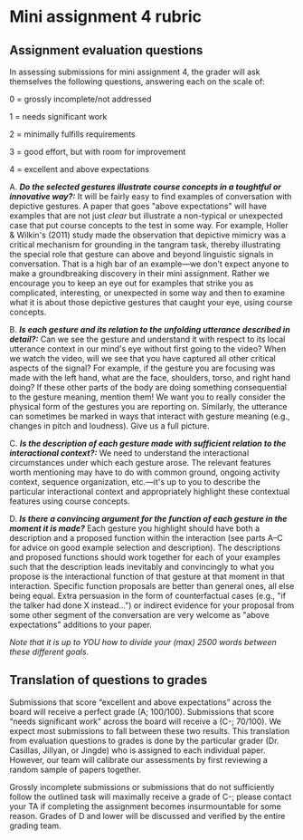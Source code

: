 # Mini assignment 4 rubric

## Assignment evaluation questions

In assessing submissions for mini assignment 4, the grader will ask themselves the following questions, answering each on the scale of:

0 = grossly incomplete/not addressed

1 = needs significant work

2 = minimally fulfills requirements

3 = good effort, but with room for improvement

4 = excellent and above expectations

A. _**Do the selected gestures illustrate course concepts in a toughtful or innovative way?:**_ It will be fairly easy to find examples of conversation with depictive gestures. A paper that goes "above expectations" will have examples that are not just _clear_ but illustrate a non-typical or unexpected case that put course concepts to the test in some way. For example, Holler & Wilkin's (2011) study made the observation that depictive mimicry was a critical mechanism for grounding in the tangram task, thereby illustrating the special role that gesture can above and beyond linguistic signals in conversation. That is a high bar of an example—we don't expect anyone to make a groundbreaking discovery in their mini assignment. Rather we encourage you to keep an eye out for examples that strike you as complicated, interesting, or unexpected in some way and then to examine what it is about those depictive gestures that caught your eye, using course concepts.

B. _**Is each gesture and its relation to the unfolding utterance described in detail?:**_ Can we see the gesture and understand it with respect to its local utterance context in our mind's eye without first going to the video? When we watch the video, will we see that you have captured all other critical aspects of the signal? For example, if the gesture you are focusing was made with the left hand, what are the face, shoulders, torso, and right hand doing? If these other parts of the body are doing something consequential to the gesture meaning, mention them! We want you to really consider the physical form of the gestures you are reporting on. Similarly, the utterance can sometimes be marked in ways that interact with gesture meaning (e.g., changes in pitch and loudness). Give us a full picture.

C. _**Is the description of each gesture made with sufficient relation to the interactional context?:**_ We need to understand the interactional circumstances under which each gesture arose. The relevant features worth mentioning may have to do with common ground, ongoing activity context, sequence organization, etc.—it's up to you to describe the particular interactional context and appropriately highlight these contextual features using course concepts.

D. _**Is there a convincing argument for the function of each gesture in the moment it is made?**_ Each gesture you highlight should have both a description and a proposed function within the interaction (see parts A–C for advice on good example selection and description). The descriptions and proposed functions should work together for each of your examples such that the description leads inevitably and convincingly to what you propose is the interactional function of that gesture at that moment in that interaction. Specific function proposals are better than general ones, all else being equal. Extra persuasion in the form of counterfactual cases (e.g., "if the talker had done X instead...") or indirect evidence for your proposal from some other segment of the conversation are very welcome as "above expectations" additions to your paper.

_Note that it is up to YOU how to divide your (max) 2500 words between these different goals._

## Translation of questions to grades

Submissions that score “excellent and above expectations” across the board will receive a perfect grade (A; 100/100). Submissions that score “needs significant work” across the board will receive a (C-; 70/100). We expect most submissions to fall between these two results. This translation from evaluation questions to grades is done by the particular grader (Dr. Casillas, Jillyan, or Jingde) who is assigned to each individual paper. However, our team will calibrate our assessments by first reviewing a random sample of papers together.

Grossly incomplete submissions or submissions that do not sufficiently follow the outlined task will maximally receive a grade of C-; please contact your TA if completing the assignment becomes insurmountable for some reason. Grades of D and lower will be discussed and verified by the entire grading team.


